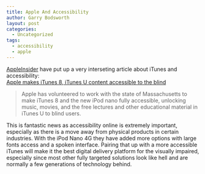 ```yaml
---
title: Apple And Accessibility
author: Garry Bodsworth
layout: post
categories:
  - Uncategorized
tags:
  - accessibility
  - apple
---
```

[AppleInsider][1] have put up a very interseting article about iTunes and accessibility:  
[Apple makes iTunes 8, iTunes U content accessible to the blind][2]

> Apple has volunteered to work with the state of Massachusetts to make iTunes 8 and the new iPod nano fully accessible, unlocking music, movies, and the free lectures and other educational material in iTunes U to blind users. 

This is fantastic news as accessibility online is extremely important, especially as there is a move away from physical products in certain industries. With the iPod Nano 4G they have added more options with large fonts access and a spoken interface. Pairing that up with a more accessible iTunes will make it the best digital delivery platform for the visually impaired, especially since most other fully targeted solutions look like hell and are normally a few generations of technology behind.

 [1]: http://www.appleinsider.com
 [2]: http://www.appleinsider.com/articles/08/09/27/apple_makes_itunes_8_itunes_u_content_accessible_to_the_blind.html
